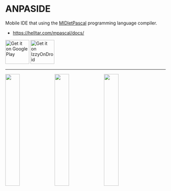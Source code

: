 ANPASIDE
========

Mobile IDE that using the [MIDletPascal](http://wikipedia.org/wiki/MIDletPascal) programming language compiler.

- https://helltar.com/mpascal/docs/

<a href='https://play.google.com/store/apps/details?id=com.github.helltar.anpaside'><img alt='Get it on Google Play' src='https://play.google.com/intl/en_us/badges/static/images/badges/en_badge_web_generic.png' height='75'/></a>
<a href='https://apt.izzysoft.de/fdroid/index/apk/com.github.helltar.anpaside'><img alt='Get it on IzzyOnDroid' src='https://gitlab.com/IzzyOnDroid/repo/-/raw/master/assets/IzzyOnDroid.png' height='75'/></a>

---
<img src="https://helltar.com/projects/anpaside/screenshots/Screenshot_20220205_002019.png" width="30%"> <img src="https://helltar.com/projects/anpaside/screenshots/Screenshot_20220205_002125.png" width="30%"> <img src="https://helltar.com/projects/anpaside/screenshots/Screenshot_20220205_002039.png" width="30%">
